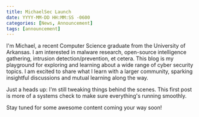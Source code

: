 ```yaml
---
title: MichaelSec Launch
date: YYYY-MM-DD HH:MM:SS -0600
categories: [News, Announcement]
tags: [announcement]
---
```


I'm Michael, a recent Computer Science graduate from the University of Arkansas. I am interested in malware research, open-source intelligence gathering, intrusion detection/prevention, et cetera. This blog is my playground for exploring and learning about a wide range of cyber security topics. I am excited to share what I learn with a larger community, sparking insightful discussions and mutual learning along the way.

Just a heads up: I'm still tweaking things behind the scenes. This first post is more of a systems check to make sure everything's running smoothly.

Stay tuned for some awesome content coming your way soon!
